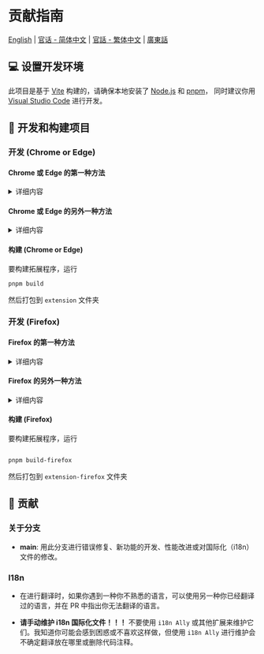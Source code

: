 # 贡献指南

[English](CONTRIBUTING.md) | [官话 - 简体中文](CONTRIBUTING-cmn_CN.md) | [官話 - 繁体中文](CONTRIBUTING-cmn_TW.md) | [廣東話](CONTRIBUTING-jyut.md)

## 💻 设置开发环境

此项目是基于 [Vite](https://vitejs.dev/) 构建的，请确保本地安装了 [Node.js](https://nodejs.org/) 和 [pnpm](https://pnpm.io/)，
同时建议你用 [Visual Studio Code](https://code.visualstudio.com/) 进行开发。

## 🔧 开发和构建项目

### 开发 (Chrome or Edge)

#### Chrome 或 Edge 的第一种方法

<details>
 <summary>详细内容</summary>

1. 运行 pnpm 命令

```bash
# 安装依赖
pnpm install

# 创建一个用于存储登录状态的扩展程序文件夹
mkdir web-ext-profile

# 运行项目
pnpm dev

# 打完这条指令之后，会自动打开一个新的 Chrome 窗口并打开 BiliBili 网站
pnpm start:chromium
```

2. 每次修改扩展程序，它都会重新加载，您可以通过刷新网页来查看更改

</details>

#### Chrome 或 Edge 的另外一种方法

<details>
 <summary>详细内容</summary>

1. 运行 pnpm 命令

  ```bash
  # 安装依赖
  pnpm install

  # 运行项目
  pnpm dev
  ```

2. 在地址栏输入 `chrome://extensions/` (Chrome), `edge://extensions/` (Edge) 并按回车

3. 打开 `开发者模式` 并点击 `加载已解压的拓展程序`

<img width="655" alt="Snipaste_2022-03-27_18-17-04" src="https://user-images.githubusercontent.com/33394391/160276882-13da0484-92c1-47dd-add8-7655c5c2bf1c.png">
<br/>
<img width="655" alt="image" src="https://user-images.githubusercontent.com/33394391/232246901-e3544c16-bde2-480d-b770-ca5242793963.png">

4. 在浏览器中加载生成的 `extension/` 文件夹

每次修改后，您需要单击 [Reload Extensions](https://chromewebstore.google.com/detail/extensions-reloader/fimgfedafeadlieiabdeeaodndnlbhid) 按钮并刷新页面以确保应用更改。

</details>

#### 构建 (Chrome or Edge)

要构建拓展程序，运行

```bash
pnpm build
```

然后打包到 `extension` 文件夹

### 开发 (Firefox)

#### Firefox 的第一种方法

<details>
 <summary>详细内容</summary>

1. 运行 pnpm 命令

```bash
# 安装依赖
pnpm install

# 创建一个用于存储登录状态的扩展程序文件夹
mkdir web-ext-profile

# 运行项目
pnpm dev

# 打完这条指令之后，会自动打开一个新的 Firefox 窗口并打开 BiliBili 网站
pnpm start:firefox
```

2. 每次修改扩展程序，它都会重新加载，您可以通过刷新网页来查看更改

</details>

#### Firefox 的另外一种方法

<details>
 <summary>详细内容</summary>

1. 运行 pnpm 命令

```bash
# 安装依赖
pnpm install

# 运行项目
pnpm dev-firefox
```

2. 在浏览器输入 `about:addons` 之后点击 `Extensions` 然后 `Debug Add-ons`

<img width="655" alt="image" src="https://github.com/hakadao/BewlyBewly/assets/33394391/7c49e4ca-2a87-4c56-bc00-3259d6eba128">

3. 在浏览器中加载生成的 `extension-firefox/` 文件夹

</details>

#### 构建 (Firefox)

要构建拓展程序，运行

```bash

pnpm build-firefox

```

然后打包到 `extension-firefox` 文件夹

## 🤝 贡献

### 关于分支

- **main**: 用此分支进行错误修复、新功能的开发、性能改进或对国际化（i18n）文件的修改。

### I18n

- 在进行翻译时，如果你遇到一种你不熟悉的语言，可以使用另一种你已经翻译过的语言，并在 PR 中指出你无法翻译的语言。

- **请手动维护 i18n 国际化文件！！！** 不要使用 `i18n Ally` 或其他扩展来维护它们。我知道你可能会感到困惑或不喜欢这样做，但使用 `i18n Ally` 进行维护会不确定翻译放在哪里或删除代码注释。
